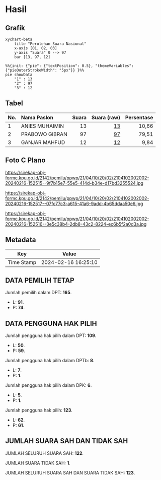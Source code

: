 # Hasil

## Grafik

```mermaid
xychart-beta
    title "Perolehan Suara Nasional"
    x-axis [01, 02, 03]
    y-axis "Suara" 0 --> 97
    bar [13, 97, 12]
```

```mermaid
%%{init: {"pie": {"textPosition": 0.5}, "themeVariables": {"pieOuterStrokeWidth": "5px"}} }%%
pie showData
    "1" : 13
    "2" : 97
    "3" : 12
```

## Tabel

| No. | Nama Paslon    | Suara | Suara (raw) | Persentase |
|:--- |:-------------- | -----:| -----------:| ----------:|
| 1   | ANIES MUHAIMIN | 13    | [13][p-1]   | 10,66      |
| 2   | PRABOWO GIBRAN | 97    | [97][p-2]   | 79,51      |
| 3   | GANJAR MAHFUD  | 12    | [12][p-3]   | 9,84       |


[p-1]: https://github.com/gigit-pemilu/pemilu-2024/blob/main/pilpres/hitung-suara/sub/21-kepulauan-riau/sub/04-lingga/sub/10-kepulauan-posek/sub/2002-posek/sub/002-tps/sub/paslon-1.txt
[p-2]: https://github.com/gigit-pemilu/pemilu-2024/blob/main/pilpres/hitung-suara/sub/21-kepulauan-riau/sub/04-lingga/sub/10-kepulauan-posek/sub/2002-posek/sub/002-tps/sub/paslon-2.txt
[p-3]: https://github.com/gigit-pemilu/pemilu-2024/blob/main/pilpres/hitung-suara/sub/21-kepulauan-riau/sub/04-lingga/sub/10-kepulauan-posek/sub/2002-posek/sub/002-tps/sub/paslon-3.txt

## Foto C Plano

https://sirekap-obj-formc.kpu.go.id/2142/pemilu/ppwp/21/04/10/20/02/2104102002002-20240216-152515--9f7b15e7-55e5-414d-b34e-d17bd3255524.jpg

https://sirekap-obj-formc.kpu.go.id/2142/pemilu/ppwp/21/04/10/20/02/2104102002002-20240216-152517--07fc77c3-a615-41a6-9add-4b65ddaa50e6.jpg

https://sirekap-obj-formc.kpu.go.id/2142/pemilu/ppwp/21/04/10/20/02/2104102002002-20240216-152516--3e5c38b4-2db8-43c2-8224-ec6b5f2a0d3a.jpg


## Metadata

| Key        | Value               |
| ---------- | ------------------- |
| Time Stamp | 2024-02-16 16:25:10 |


## DATA PEMILIH TETAP

Jumlah pemilih dalam DPT: **165**.
 * L: **91**.
 * P: **74**.

## DATA PENGGUNA HAK PILIH

Jumlah pengguna hak pilih dalam DPT: **109**.
 * L: **50**.
 * P: **59**.

Jumlah pengguna hak pilih dalam DPTb: **8**.
 * L: **7**.
 * P: **1**.

Jumlah pengguna hak pilih dalam DPK: **6**.
 * L: **5**.
 * P: **1**.

Jumlah pengguna hak pilih: **123**.
 * L: **62**.
 * P: **61**.

## JUMLAH SUARA SAH DAN TIDAK SAH

JUMLAH SELURUH SUARA SAH: **122**.

JUMLAH SUARA TIDAK SAH: **1**.

JUMLAH SELURUH SUARA SAH DAN SUARA TIDAK SAH: **123**.


